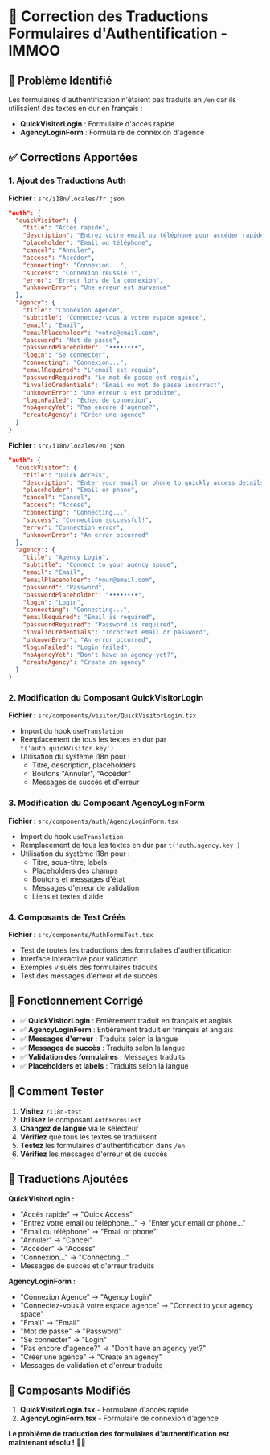 # 🔐 Correction des Traductions Formulaires d'Authentification - IMMOO

## 🐛 Problème Identifié

Les formulaires d'authentification n'étaient pas traduits en `/en` car ils utilisaient des textes en dur en français :
- **QuickVisitorLogin** : Formulaire d'accès rapide
- **AgencyLoginForm** : Formulaire de connexion d'agence

## ✅ Corrections Apportées

### 1. **Ajout des Traductions Auth**

**Fichier :** `src/i18n/locales/fr.json`
```json
"auth": {
  "quickVisitor": {
    "title": "Accès rapide",
    "description": "Entrez votre email ou téléphone pour accéder rapidement aux détails.",
    "placeholder": "Email ou téléphone",
    "cancel": "Annuler",
    "access": "Accéder",
    "connecting": "Connexion...",
    "success": "Connexion réussie !",
    "error": "Erreur lors de la connexion",
    "unknownError": "Une erreur est survenue"
  },
  "agency": {
    "title": "Connexion Agence",
    "subtitle": "Connectez-vous à votre espace agence",
    "email": "Email",
    "emailPlaceholder": "votre@email.com",
    "password": "Mot de passe",
    "passwordPlaceholder": "••••••••",
    "login": "Se connecter",
    "connecting": "Connexion...",
    "emailRequired": "L'email est requis",
    "passwordRequired": "Le mot de passe est requis",
    "invalidCredentials": "Email ou mot de passe incorrect",
    "unknownError": "Une erreur s'est produite",
    "loginFailed": "Échec de connexion",
    "noAgencyYet": "Pas encore d'agence?",
    "createAgency": "Créer une agence"
  }
}
```

**Fichier :** `src/i18n/locales/en.json`
```json
"auth": {
  "quickVisitor": {
    "title": "Quick Access",
    "description": "Enter your email or phone to quickly access details.",
    "placeholder": "Email or phone",
    "cancel": "Cancel",
    "access": "Access",
    "connecting": "Connecting...",
    "success": "Connection successful!",
    "error": "Connection error",
    "unknownError": "An error occurred"
  },
  "agency": {
    "title": "Agency Login",
    "subtitle": "Connect to your agency space",
    "email": "Email",
    "emailPlaceholder": "your@email.com",
    "password": "Password",
    "passwordPlaceholder": "••••••••",
    "login": "Login",
    "connecting": "Connecting...",
    "emailRequired": "Email is required",
    "passwordRequired": "Password is required",
    "invalidCredentials": "Incorrect email or password",
    "unknownError": "An error occurred",
    "loginFailed": "Login failed",
    "noAgencyYet": "Don't have an agency yet?",
    "createAgency": "Create an agency"
  }
}
```

### 2. **Modification du Composant QuickVisitorLogin**

**Fichier :** `src/components/visitor/QuickVisitorLogin.tsx`
- Import du hook `useTranslation`
- Remplacement de tous les textes en dur par `t('auth.quickVisitor.key')`
- Utilisation du système i18n pour :
  - Titre, description, placeholders
  - Boutons "Annuler", "Accéder"
  - Messages de succès et d'erreur

### 3. **Modification du Composant AgencyLoginForm**

**Fichier :** `src/components/auth/AgencyLoginForm.tsx`
- Import du hook `useTranslation`
- Remplacement de tous les textes en dur par `t('auth.agency.key')`
- Utilisation du système i18n pour :
  - Titre, sous-titre, labels
  - Placeholders des champs
  - Boutons et messages d'état
  - Messages d'erreur de validation
  - Liens et textes d'aide

### 4. **Composants de Test Créés**

**Fichier :** `src/components/AuthFormsTest.tsx`
- Test de toutes les traductions des formulaires d'authentification
- Interface interactive pour validation
- Exemples visuels des formulaires traduits
- Test des messages d'erreur et de succès

## 🎯 Fonctionnement Corrigé

- ✅ **QuickVisitorLogin** : Entièrement traduit en français et anglais
- ✅ **AgencyLoginForm** : Entièrement traduit en français et anglais
- ✅ **Messages d'erreur** : Traduits selon la langue
- ✅ **Messages de succès** : Traduits selon la langue
- ✅ **Validation des formulaires** : Messages traduits
- ✅ **Placeholders et labels** : Traduits selon la langue

## 🧪 Comment Tester

1. **Visitez** `/i18n-test`
2. **Utilisez** le composant `AuthFormsTest`
3. **Changez de langue** via le sélecteur
4. **Vérifiez** que tous les textes se traduisent
5. **Testez** les formulaires d'authentification dans `/en`
6. **Vérifiez** les messages d'erreur et de succès

## 📝 Traductions Ajoutées

**QuickVisitorLogin :**
- "Accès rapide" → "Quick Access"
- "Entrez votre email ou téléphone..." → "Enter your email or phone..."
- "Email ou téléphone" → "Email or phone"
- "Annuler" → "Cancel"
- "Accéder" → "Access"
- "Connexion..." → "Connecting..."
- Messages de succès et d'erreur traduits

**AgencyLoginForm :**
- "Connexion Agence" → "Agency Login"
- "Connectez-vous à votre espace agence" → "Connect to your agency space"
- "Email" → "Email"
- "Mot de passe" → "Password"
- "Se connecter" → "Login"
- "Pas encore d'agence?" → "Don't have an agency yet?"
- "Créer une agence" → "Create an agency"
- Messages de validation et d'erreur traduits

## 🔧 Composants Modifiés

1. **QuickVisitorLogin.tsx** - Formulaire d'accès rapide
2. **AgencyLoginForm.tsx** - Formulaire de connexion d'agence

**Le problème de traduction des formulaires d'authentification est maintenant résolu !** 🎉🔐
